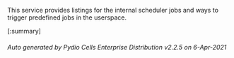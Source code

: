 






This service provides listings for the internal scheduler jobs and ways to trigger predefined jobs in the userspace.

[:summary]

###### Auto generated by Pydio Cells Enterprise Distribution v2.2.5 on 6-Apr-2021
